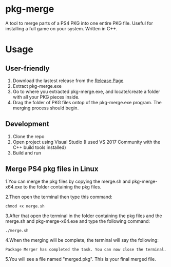 # pkg-merge
A tool to merge parts of a PS4 PKG into one entire PKG file. Useful for installing a full game on your system. Written in C++.

# Usage
## User-friendly
1. Download the lastest release from the [Release Page](https://github.com/Tustin/pkg-merge/releases)
1. Extract pkg-merge.exe
1. Go to where you extracted pkg-merge.exe, and locate/create a folder with all your PKG pieces inside.
1. Drag the folder of PKG files ontop of the pkg-merge.exe program. The merging process should begin.

## Development
1. Clone the repo
1. Open project using Visual Studio (I used VS 2017 Community with the C++ build tools installed)
1. Build and run


## Merge PS4 pkg files in Linux

1.You can merge the pkg files by copying the merge.sh and pkg-merge-x64.exe to the folder containing the pkg files.

2.Then open the terminal then type this command:

```
chmod +x merge.sh
```

3.After that open the terminal in the folder containing the pkg files and the merge.sh and pkg-merge-x64.exe and type the following command:

```
./merge.sh
```

4.When the merging will be complete, the terminal will say the following:

```
Package Merger has completed the task. You can now close the terminal.
```

5.You will see a file named "merged.pkg". This is your final merged file.
